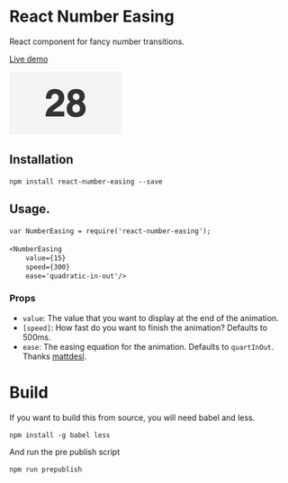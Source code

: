 # React Number Easing

React component for fancy number transitions.

[Live demo](http://javierbyte.github.io/react-number-easing/)

![react-number-easing screenshot](assets/number-easing-infinite.gif)

## Installation

    npm install react-number-easing --save

## Usage.

    var NumberEasing = require('react-number-easing');

    <NumberEasing
		value={15}
		speed={300}
		ease='quadratic-in-out'/>

### Props

* `value`: The value that you want to display at the end of the animation.
* `[speed]`: How fast do you want to finish the animation? Defaults to 500ms.
* `ease`: The easing equation for the animation. Defaults to `quartInOut`. Thanks [mattdesl](https://github.com/mattdesl/eases).

# Build

If you want to build this from source, you will need babel and less.

	npm install -g babel less

And run the pre publish script

	npm run prepublish

